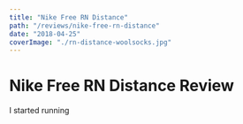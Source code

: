 ```yaml
---
title: "Nike Free RN Distance"
path: "/reviews/nike-free-rn-distance"
date: "2018-04-25"
coverImage: "./rn-distance-woolsocks.jpg"
---
```


# Nike Free RN Distance Review
I started running
